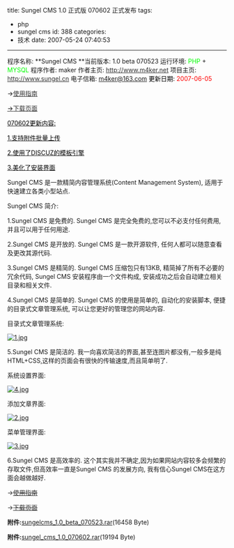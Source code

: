 title: Sungel CMS 1.0 正式版 070602 正式发布
tags:
  - php
  - sungel cms
id: 388
categories:
  - 技术
date: 2007-05-24 07:40:53
---

程序名称: **Sungel CMS
**当前版本: 1.0 beta 070523
运行环境: <span style="color: #00ff00;">PHP</span> + <span style="color: #00ff00;">MYSQL
</span>程序作者: maker
作者主页: [<span style="color: #333333;">http://www.m4ker.net</span>](http://www.foolbird.net/)
项目主页: [<span style="color: #333333;">http://www.sungel.cn</span>](http://www.sungel.cn/)
电子信箱: [](mailto:m4ker@163.com)[m4ker@163.com](mailto:m4ker@163.com) <span style="color: #000000;">
更新日期: </span><span style="color: #ff0000;">2007-06-05</span>

<span style="color: #000000;">-&gt;</span>[<span style="color: #333333;">使用指南</span>](http://www.sungel.cn/help/)[](mailto:m4ker@163.com)

[<span style="color: #000000;">-&gt;</span>](mailto:m4ker@163.com)[<span style="color: #333333;">下载页面</span>](http://www.sungel.cn/downloads.html)[](mailto:m4ker@163.com)

[<span style="color: #000000;">070602更新内容:</span>](mailto:m4ker@163.com)

[<span style="color: #000000;">1.支持附件批量上传</span>](mailto:m4ker@163.com)

[<span style="color: #000000;">2.使用了DISCUZ的模板引擎</span>](mailto:m4ker@163.com)

[<span style="color: #000000;">3.美化了安装界面</span>](mailto:m4ker@163.com)

Sungel CMS 是一款精简内容管理系统(Content Management System), 适用于快速建立各类小型站点.

Sungel CMS 简介:

1.Sungel CMS 是免费的. Sungel CMS 是完全免费的,您可以不必支付任何费用, 并且可以用于任何用途.

2.Sungel CMS 是开放的. Sungel CMS 是一款开源软件, 任何人都可以随意查看及更改其源代码.

3.Sungel CMS 是精简的. Sungel CMS 压缩包只有13KB, 精简掉了所有不必要的冗余代码, Sungel CMS 安装程序由一个文件构成, 安装成功之后会自动建立相关目录和相关文件.

4.Sungel CMS 是简单的. Sungel CMS 的使用是简单的, 自动化的安装脚本, 便捷的目录式文章管理系统, 可以让您更好的管理您的网站内容.

目录式文章管理系统:

[![1.jpg](//blog.foolbird.net/wp-content/uploads/2007/05/267_1.jpg)](http://www.foolbird.net/?attachment_id=221 "1.jpg")

5.Sungel CMS 是简洁的. 我一向喜欢简洁的界面,甚至连图片都没有,一般多是纯HTML+CSS,这样的页面会有很快的传输速度,而且简单明了.

系统设置界面:

[![4.jpg](//blog.foolbird.net/wp-content/uploads/2007/05/268_4.jpg)](http://www.foolbird.net/?attachment_id=222 "4.jpg")

添加文章界面:

[![2.jpg](//blog.foolbird.net/wp-content/uploads/2007/05/269_2.jpg)](http://www.foolbird.net/?attachment_id=223 "2.jpg")

菜单管理界面:

[![3.jpg](//blog.foolbird.net/wp-content/uploads/2007/05/270_3.jpg)](http://www.foolbird.net/?attachment_id=224 "3.jpg")

6.Sungel CMS 是高效率的. 这个其实我并不确定,因为如果网站内容较多会频繁的存取文件,但高效率一直是Sungel CMS 的发展方向, 我有信心Sungel CMS在这方面会越做越好.

-&gt;[<span style="color: #333333;">~~使用指南~~</span>](http://www.sungel.cn/help/)

-&gt;[<span style="color: #333333;">~~下载页面~~</span>](http://www.sungel.cn/downloads.html)

**附件:**[sungelcms_1.0_beta_070523.rar](http://www.foolbird.net/wp-content/uploads/2007/05/266_sungelcms_1.0_beta_070523.rar)(16458 Byte)

**附件:**[sungel_cms_1.0_070602.rar](http://www.foolbird.net/wp-content/uploads/2007/06/274_sungel_cms_1.0_070602.rar)(19194 Byte)
